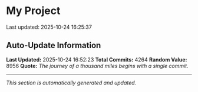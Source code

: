 # My Project


Last updated: 2025-10-24 16:25:37















































































































































































































































































































































































































































































































































































































































































































































































































































































































































































































































































































































































































































































































































































































































































































































































































































































































































































































































































































































































































































































































































































































































































































































































































































































































































































































































































































































































































































































































































































































































































































































































































































































































































































































































































































































































































































































































































































































































































































































































































































































































































































































































































































































































































































































































































































































































































































































































































































## Auto-Update Information

**Last Updated:** 2025-10-24 16:52:23
**Total Commits:** 4264
**Random Value:** 8956
**Quote:** _The journey of a thousand miles begins with a single commit._

---
_This section is automatically generated and updated._
